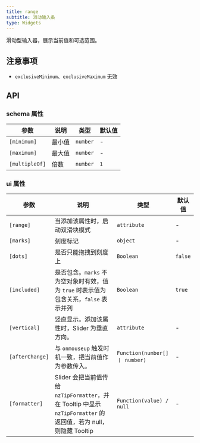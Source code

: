 ```yaml
---
title: range
subtitle: 滑动输入条
type: Widgets
---
```


滑动型输入器，展示当前值和可选范围。

## 注意事项

- `exclusiveMinimum`、`exclusiveMaximum` 无效

## API

### schema 属性

参数 | 说明 | 类型 | 默认值
----|------|-----|------
`[minimum]` | 最小值 | `number` | -
`[maximum]` | 最大值 | `number` | -
`[multipleOf]` | 倍数 | `number` | `1`

### ui 属性

参数 | 说明 | 类型 | 默认值
----|------|-----|------
`[range]` | 当添加该属性时，启动双滑块模式 | `attribute` | -
`[marks]` | 刻度标记 | `object` | -
`[dots]` | 是否只能拖拽到刻度上 | `Boolean` | `false`
`[included]` | 是否包含。`marks` 不为空对象时有效，值为 `true` 时表示值为包含关系，`false` 表示并列 | `Boolean` | `true`
`[vertical]` | 竖直显示。添加该属性时，Slider 为垂直方向。 | `attribute` | -
`[afterChange]` | 与 `onmouseup` 触发时机一致，把当前值作为参数传入。 | `Function(number[] 丨 number)` | -
`[formatter]` | Slider 会把当前值传给 `nzTipFormatter`，并在 Tooltip 中显示 `nzTipFormatter` 的返回值，若为 null，则隐藏 Tooltip | `Function(value) / null` | -
